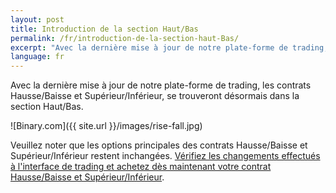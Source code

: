```yaml
---
layout: post
title: Introduction de la section Haut/Bas
permalink: /fr/introduction-de-la-section-haut-Bas/
excerpt: "Avec la dernière mise à jour de notre plate-forme de trading, les contrats Hausse/Baisse et Supérieur/Inférieur, se trouveront désormais dans la section Haut/Bas... ."
language: fr
---
```


Avec la dernière mise à jour de notre plate-forme de trading, les contrats Hausse/Baisse et Supérieur/Inférieur, se trouveront désormais dans la section Haut/Bas.

![Binary.com]({{ site.url }}/images/rise-fall.jpg)

Veuillez noter que les options principales des contrats Hausse/Baisse et Supérieur/Inférieur restent inchangées. [Vérifiez les changements effectués à l'interface de trading et achetez dès maintenant votre contrat Hausse/Baisse et Supérieur/Inférieur](https://www.binary.com/).
